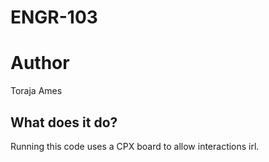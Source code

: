 # ENGR-103

# Author
Toraja Ames

## What does it do?
Running this code uses a CPX board to allow interactions irl.

